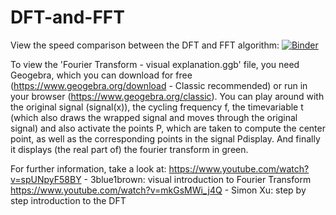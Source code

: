 # DFT-and-FFT

View the speed comparison between the DFT and FFT algorithm:
[![Binder](https://mybinder.org/badge_logo.svg)](https://mybinder.org/v2/gh/corbsmaster/DFT-and-FFT/f46fc24a012e0997e90d79c27896aef44afc0f46?urlpath=lab%2Ftree%2FCompare%20DFT%20and%20FFT.ipynb)

To view the 'Fourier Transform - visual explanation.ggb' file, you need Geogebra, which you can download for free (https://www.geogebra.org/download - Classic recommended) or run in your browser (https://www.geogebra.org/classic). You can play around with the original signal (signal(x)), the cycling frequency f, the timevariable t (which also draws the wrapped signal and moves through the original signal) and also activate the points P, which are taken to compute the center point, as well as the corresponding points in the signal Pdisplay. And finally it displays (the real part of) the fourier transform in green.

For further information, take a look at:
https://www.youtube.com/watch?v=spUNpyF58BY - 3blue1brown: visual introduction to Fourier Transform
https://www.youtube.com/watch?v=mkGsMWi_j4Q - Simon Xu: step by step introduction to the DFT


